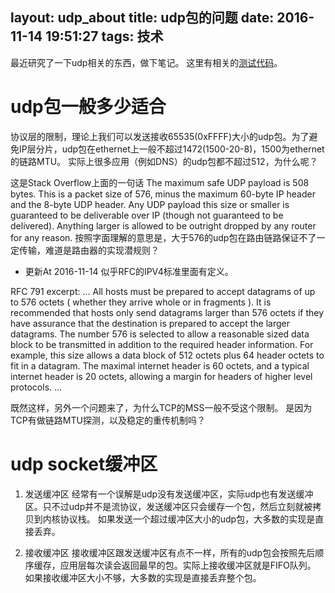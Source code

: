 layout: udp_about
title: udp包的问题
date: 2016-11-14 19:51:27
tags: 技术
---

最近研究了一下udp相关的东西，做下笔记。
这里有相关的[测试代码](https://www.github.com/anticpp/experiments)。


# udp包一般多少适合
协议层的限制，理论上我们可以发送接收65535(0xFFFF)大小的udp包。为了避免IP层分片，udp包在ethernet上一般不超过1472(1500-20-8)，1500为ethernet的链路MTU。
实际上很多应用（例如DNS）的udp包都不超过512，为什么呢？

这是Stack Overflow上面的一句话
    The maximum safe UDP payload is 508 bytes. This is a packet size of 576, minus the maximum 60-byte IP header and the 8-byte UDP header. Any UDP payload this size or smaller is guaranteed to be deliverable over IP (though not guaranteed to be delivered). Anything larger is allowed to be outright dropped by any router for any reason.
按照字面理解的意思是，大于576的udp包在路由链路保证不了一定传输，难道是路由器的实现潜规则？

- 更新At 2016-11-14
似乎RFC的IPV4标准里面有定义。

RFC 791 excerpt:
...
All hosts must be prepared to accept datagrams of up to 576 octets ( whether they arrive whole or in fragments ). It is recommended that hosts only send datagrams larger than 576 octets if they have assurance that the destination is prepared to accept the larger datagrams.
The number 576 is selected to allow a reasonable sized data block to be transmitted in addition to the required header information. For example, this size allows a data block of 512 octets plus 64 header octets to fit in a datagram. The maximal internet header is 60 octets, and a typical internet header is 20 octets, allowing a margin for headers of higher level protocols.
...

既然这样，另外一个问题来了，为什么TCP的MSS一般不受这个限制。
是因为TCP有做链路MTU探测，以及稳定的重传机制吗？


# udp socket缓冲区
1. 发送缓冲区
经常有一个误解是udp没有发送缓冲区，实际udp也有发送缓冲区。只不过udp并不是流协议，发送缓冲区只会缓存一个包，然后立刻就被拷贝到内核协议栈。
如果发送一个超过缓冲区大小的udp包，大多数的实现是直接丢弃。

2. 接收缓冲区
接收缓冲区跟发送缓冲区有点不一样，所有的udp包会按照先后顺序缓存，应用层每次读会返回最早的包。实际上接收缓冲区就是FIFO队列。
如果接收缓冲区大小不够，大多数的实现是直接丢弃整个包。
